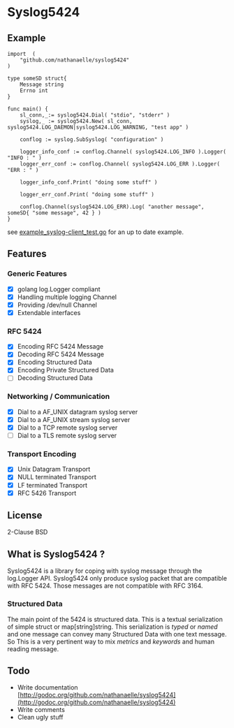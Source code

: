 # Syslog5424

## Example

```
import	(
	"github.com/nathanaelle/syslog5424"
)

type someSD struct{
	Message string
	Errno int
}

func main() {
	sl_conn,_:= syslog5424.Dial( "stdio", "stderr" )
	syslog,_ := syslog5424.New( sl_conn, syslog5424.LOG_DAEMON|syslog5424.LOG_WARNING, "test app" )

	conflog := syslog.SubSyslog( "configuration" )

	logger_info_conf := conflog.Channel( syslog5424.LOG_INFO ).Logger( "INFO : " )
	logger_err_conf := conflog.Channel( syslog5424.LOG_ERR ).Logger( "ERR : " )

	logger_info_conf.Print( "doing some stuff" )

	logger_err_conf.Print( "doing some stuff" )

	conflog.Channel(syslog5424.LOG_ERR).Log( "another message", someSD{ "some message", 42 } )
}

```

see [example_syslog-client_test.go](example_syslog-client_test.go) for an up to date example.

## Features

### Generic Features

  * [x] golang log.Logger compliant
  * [x] Handling multiple logging Channel
  * [x] Providing /dev/null Channel
  * [x] Extendable interfaces

### RFC 5424

  * [x] Encoding RFC 5424 Message
  * [x] Decoding RFC 5424 Message
  * [x] Encoding Structured Data
  * [x] Encoding Private Structured Data
  * [ ] Decoding Structured Data

### Networking / Communication

  * [x] Dial to a AF_UNIX datagram syslog server
  * [x] Dial to a AF_UNIX stream syslog server
  * [x] Dial to a TCP remote syslog server
  * [ ] Dial to a TLS remote syslog server

### Transport Encoding

  * [x] Unix Datagram Transport
  * [x] NULL terminated Transport
  * [x] LF terminated Transport
  * [x] RFC 5426 Transport

## License

2-Clause BSD

## What is Syslog5424 ?

Syslog5424 is a library for coping with syslog message through the log.Logger API.
Syslog5424 only produce syslog packet that are compatible with RFC 5424.
Those messages are not compatible with RFC 3164.

### Structured Data

The main point of the 5424 is structured data.
This is a textual serialization of simple struct or map[string]string.
This serialization is _typed_ or _named_ and one message can convey many Structured Data with one text message.
So This is a very pertinent way to mix *metrics* and *keywords* and human reading message.

## Todo

  * Write documentation [http://godoc.org/github.com/nathanaelle/syslog5424](http://godoc.org/github.com/nathanaelle/syslog5424)
  * Write comments
  * Clean ugly stuff
